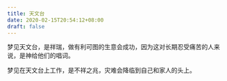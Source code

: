 ```yaml
---
title: 天文台
date: 2020-02-15T20:54:12+08:00
draft: false
---
```


梦见天文台，是祥瑞，做有利可图的生意会成功，因为这对长期忍受痛苦的人来说，是神给他们的唱词。

梦见在天文台上工作，是不祥之兆，灾难会降临到自己和家人的头上。


